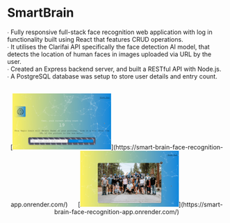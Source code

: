 # SmartBrain

∙ Fully responsive full-stack face recognition web application with log in functionality built using React that features CRUD operations.
<br>
∙ It utilises the Clarifai API specifically the face detection AI model, that detects the location of human faces in images uploaded via URL by the user.
<br>
∙ Created an Express backend server, and built a RESTful API with Node.js.
<br>
∙ A PostgreSQL database was setup to store user details and entry count.
<br>
<br>
<p align="center">
  [<img src="./img1.png" width="45%">](https://smart-brain-face-recognition-app.onrender.com/)
  &nbsp;&nbsp;&nbsp;&nbsp;
  [<img src="./img2.png" width="45%">](https://smart-brain-face-recognition-app.onrender.com/)
</p>
